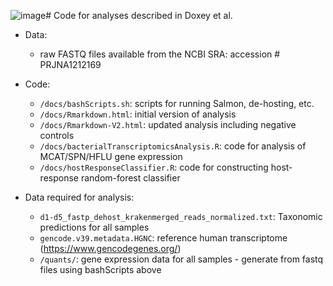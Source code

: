 ![image](https://github.com/user-attachments/assets/4b5c0a80-718e-4b75-b224-8e231e63db06)# Code for analyses described in Doxey et al.

* Data:
  - raw FASTQ files available from the NCBI SRA: accession # PRJNA1212169

* Code:
  -  `/docs/bashScripts.sh`: scripts for running Salmon, de-hosting, etc.
  -  `/docs/Rmarkdown.html`: initial version of analysis
  -  `/docs/Rmarkdown-V2.html`: updated analysis including negative controls
  -  `/docs/bacterialTranscriptomicsAnalysis.R`: code for analysis of MCAT/SPN/HFLU gene expression
  -  `/docs/hostResponseClassifier.R`: code for constructing host-response random-forest classifier
* Data required for analysis:
  - `d1-d5_fastp_dehost_krakenmerged_reads_normalized.txt`:  Taxonomic predictions for all samples
  - `gencode.v39.metadata.HGNC`: reference human transcriptome (https://www.gencodegenes.org/)
  - `/quants/`: gene expression data for all samples - generate from fastq files using bashScripts above
